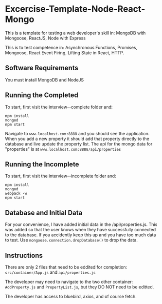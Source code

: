 # Excercise-Template-Node-React-Mongo 

This is a template for testing a web developer's skill in:
MongoDB with Mongoose, ReactJS, Node with Express

This is to test competence in:
Asynchronous Functions, Promises, Mongoose, React Event Firing, Lifting State in React, HTTP.

## Software Requirements
You must install MongoDB and NodeJS

## Running the Completed
To start, first visit the interview--complete folder and:
```
npm install
mongod
npm start
```
Navigate to `www.localhost.com:8888` and you should see the application. When you add a new property it should add that property directly to the database and live update the property list. The api for the mongo data for "properties" is at `www.localhost.com:8888/api/properties`

## Running the Incomplete
To start, first visit the interview--incomplete folder and:
```
npm install
mongod
webpack -w
npm start
```

## Database and Initial Data
For your convenience, I have added initial data in the /api/properties.js. This was added so that the user knows when they have successfully connected to the database. If you accidently keep this up and you have too much data to test. Use `mongoose.connection.dropDatabase()` to drop the data.

## Instructions

There are only 2 files that need to be eddited for completion:
`src/container/App.js` and `api/properties.js`

The developer may need to navigate to the two other container:
`AddProperty.js` and `PropertyList.js`, but they DO NOT need to be editted.

The developer has access to bluebird, axios, and of course fetch.
